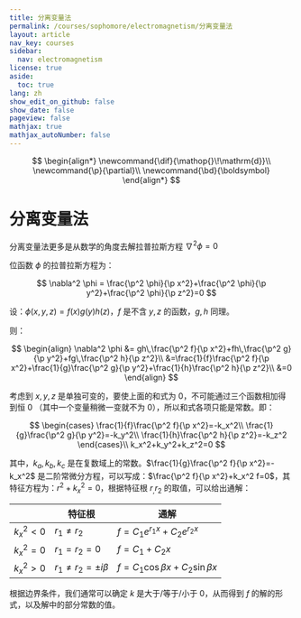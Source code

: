 ```yaml
---
title: 分离变量法
permalink: /courses/sophomore/electromagnetism/分离变量法
layout: article
nav_key: courses
sidebar:
  nav: electromagnetism
license: true
aside:
  toc: true
lang: zh
show_edit_on_github: false
show_date: false
pageview: false
mathjax: true
mathjax_autoNumber: false
---
```


<!--more-->

$$
\begin{align*}
\newcommand{\dif}{\mathop{}\!\mathrm{d}}\\
\newcommand{\p}{\partial}\\
\newcommand{\bd}{\boldsymbol}
\end{align*}
$$

# 分离变量法

分离变量法更多是从数学的角度去解拉普拉斯方程 $\nabla^2\phi=0$

位函数 $\phi$ 的拉普拉斯方程为：

$$
\nabla^2 \phi = \frac{\p^2 \phi}{\p x^2}+\frac{\p^2 \phi}{\p y^2}+\frac{\p^2 \phi}{\p z^2}=0
$$

设：$\phi(x,y,z)=f(x)g(y)h(z)$，$f$ 是不含 $y,z$ 的函数，$g,h$ 同理。

则：

$$
\begin{align}
\nabla^2 \phi &= gh\,\frac{\p^2 f}{\p x^2}+fh\,\frac{\p^2 g}{\p y^2}+fg\,\frac{\p^2 h}{\p z^2}\\
&=\frac{1}{f}\frac{\p^2 f}{\p x^2}+\frac{1}{g}\frac{\p^2 g}{\p y^2}+\frac{1}{h}\frac{\p^2 h}{\p z^2}\\
&=0
\end{align}
$$

考虑到 $x,y,z$ 是单独可变的，要使上面的和式为 0，不可能通过三个函数相加得到恒 0 （其中一个变量稍微一变就不为 0），所以和式各项只能是常数。即：

$$
\begin{cases}
\frac{1}{f}\frac{\p^2 f}{\p x^2}=-k_x^2\\
\frac{1}{g}\frac{\p^2 g}{\p y^2}=-k_y^2\\
\frac{1}{h}\frac{\p^2 h}{\p z^2}=-k_z^2
\end{cases}\\
k_x^2+k_y^2+k_z^2=0
$$

其中，$k_a,k_b,k_c$ 是在复数域上的常数。$\frac{1}{g}\frac{\p^2 f}{\p x^2}=-k_x^2$  是二阶常微分方程，可以写成：$\frac{\p^2 f}{\p x^2}+k_x^2 f=0$，其特征方程为：$r^2+k_x^2=0$，根据特征根 $r_,r_2$ 的取值，可以给出通解：

||特征根|通解|
|-----|----|----|
|$k_x^2<0$|$r_1 \neq r_2$|$f=C_1 e^{r_1x}+C_2e^{r_2x}$|
|$k_x^2=0$|$r_1 = r_2 = 0$|$f=C_1+C_2 x$|
|$k_x^2>0$|$r_1\neq r_2 = \pm i \beta$|$f=C_1\cos\beta x+C_2\sin\beta x$|

根据边界条件，我们通常可以确定 $k$ 是大于/等于/小于 0，从而得到 $f$ 的解的形式，以及解中的部分常数的值。